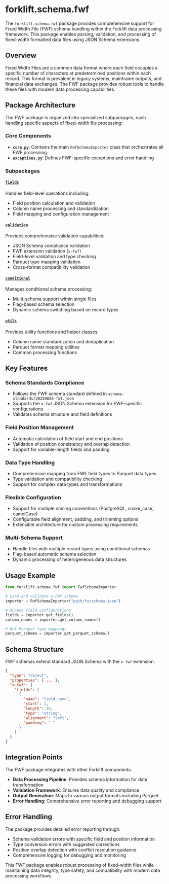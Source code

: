 # forklift.schema.fwf

The `forklift.schema.fwf` package provides comprehensive support for Fixed Width File (FWF) schema handling within the Forklift data processing framework. This package enables parsing, validation, and processing of fixed-width formatted data files using JSON Schema extensions.

## Overview

Fixed Width Files are a common data format where each field occupies a specific number of characters at predetermined positions within each record. This format is prevalent in legacy systems, mainframe outputs, and financial data exchanges. The FWF package provides robust tools to handle these files with modern data processing capabilities.

## Package Architecture

The FWF package is organized into specialized subpackages, each handling specific aspects of fixed-width file processing:

### Core Components

- **`core.py`**: Contains the main `FwfSchemaImporter` class that orchestrates all FWF processing
- **`exceptions.py`**: Defines FWF-specific exceptions and error handling

### Subpackages

#### [`fields`](./forklift.schema.fwf.fields.readme.md)
Handles field-level operations including:
- Field position calculation and validation
- Column name processing and standardization
- Field mapping and configuration management

#### [`validation`](./forklift.schema.fwf.validation.readme.md)
Provides comprehensive validation capabilities:
- JSON Schema compliance validation
- FWF extension validation (`x-fwf`)
- Field-level validation and type checking
- Parquet type mapping validation
- Cross-format compatibility validation

#### [`conditional`](./forklift.schema.fwf.conditional.readme.md)
Manages conditional schema processing:
- Multi-schema support within single files
- Flag-based schema selection
- Dynamic schema switching based on record types

#### [`utils`](./forklift.schema.fwf.utils.readme.md)
Provides utility functions and helper classes:
- Column name standardization and deduplication
- Parquet format mapping utilities
- Common processing functions

## Key Features

### Schema Standards Compliance
- Follows the FWF schema standard defined in `schema-standards/20250826-fwf.json`
- Supports the `x-fwf` JSON Schema extension for FWF-specific configurations
- Validates schema structure and field definitions

### Field Position Management
- Automatic calculation of field start and end positions
- Validation of position consistency and overlap detection
- Support for variable-length fields and padding

### Data Type Handling
- Comprehensive mapping from FWF field types to Parquet data types
- Type validation and compatibility checking
- Support for complex data types and transformations

### Flexible Configuration
- Support for multiple naming conventions (PostgreSQL, snake_case, camelCase)
- Configurable field alignment, padding, and trimming options
- Extensible architecture for custom processing requirements

### Multi-Schema Support
- Handle files with multiple record types using conditional schemas
- Flag-based automatic schema selection
- Dynamic processing of heterogeneous data structures

## Usage Example

```python
from forklift.schema.fwf import FwfSchemaImporter

# Load and validate a FWF schema
importer = FwfSchemaImporter("path/to/schema.json")

# Access field configurations
fields = importer.get_fields()
column_names = importer.get_column_names()

# Get Parquet type mappings
parquet_schema = importer.get_parquet_schema()
```

## Schema Structure

FWF schemas extend standard JSON Schema with the `x-fwf` extension:

```json
{
  "type": "object",
  "properties": { ... },
  "x-fwf": {
    "fields": [
      {
        "name": "field_name",
        "start": 1,
        "length": 10,
        "type": "string",
        "alignment": "left",
        "padding": " "
      }
    ]
  }
}
```

## Integration Points

The FWF package integrates with other Forklift components:
- **Data Processing Pipeline**: Provides schema information for data transformation
- **Validation Framework**: Ensures data quality and compliance
- **Output Generation**: Maps to various output formats including Parquet
- **Error Handling**: Comprehensive error reporting and debugging support

## Error Handling

The package provides detailed error reporting through:
- Schema validation errors with specific field and position information
- Type conversion errors with suggested corrections
- Position overlap detection with conflict resolution guidance
- Comprehensive logging for debugging and monitoring

This FWF package enables robust processing of fixed-width files while maintaining data integrity, type safety, and compatibility with modern data processing workflows.
